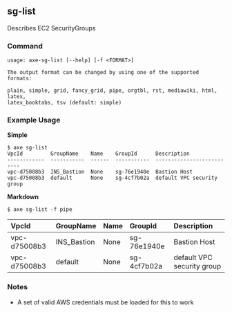 
## sg-list

Describes EC2 SecurityGroups

### Command

```
usage: axe-sg-list [--help] [-f <FORMAT>]

The output format can be changed by using one of the supported formats:

plain, simple, grid, fancy_grid, pipe, orgtbl, rst, mediawiki, html, latex,
latex_booktabs, tsv (default: simple)
```

### Example Usage

**Simple**
```
$ axe sg-list
VpcId         GroupName    Name    GroupId      Description
------------  -----------  ------  -----------  --------------------------
vpc-d75008b3  INS_Bastion  None    sg-76e1940e  Bastion Host
vpc-d75008b3  default      None    sg-4cf7b02a  default VPC security group
```

**Markdown**
```
$ axe sg-list -f pipe
```

| VpcId        | GroupName   | Name   | GroupId     | Description                |
|:-------------|:------------|:-------|:------------|:---------------------------|
| vpc-d75008b3 | INS_Bastion | None   | sg-76e1940e | Bastion Host               |
| vpc-d75008b3 | default     | None   | sg-4cf7b02a | default VPC security group |


### Notes

 - A set of valid AWS credentials must be loaded for this to work

